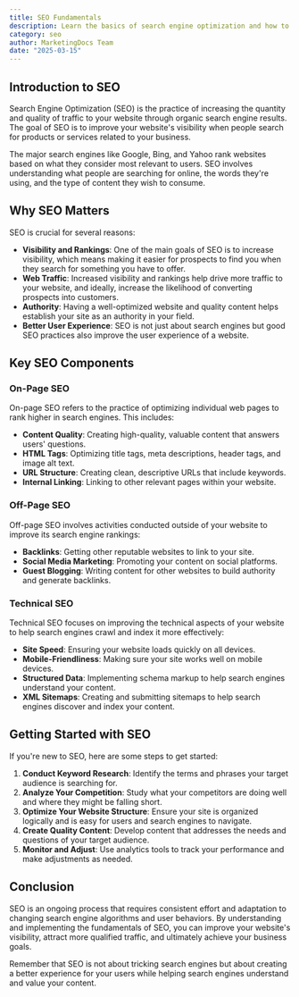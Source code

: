 ```yaml
---
title: SEO Fundamentals
description: Learn the basics of search engine optimization and how to improve your website's visibility.
category: seo
author: MarketingDocs Team
date: "2025-03-15"
---
```


## Introduction to SEO

Search Engine Optimization (SEO) is the practice of increasing the quantity and quality of traffic to your website through organic search engine results. The goal of SEO is to improve your website's visibility when people search for products or services related to your business.

The major search engines like Google, Bing, and Yahoo rank websites based on what they consider most relevant to users. SEO involves understanding what people are searching for online, the words they're using, and the type of content they wish to consume.

## Why SEO Matters

SEO is crucial for several reasons:

- **Visibility and Rankings**: One of the main goals of SEO is to increase visibility, which means making it easier for prospects to find you when they search for something you have to offer.
- **Web Traffic**: Increased visibility and rankings help drive more traffic to your website, and ideally, increase the likelihood of converting prospects into customers.
- **Authority**: Having a well-optimized website and quality content helps establish your site as an authority in your field.
- **Better User Experience**: SEO is not just about search engines but good SEO practices also improve the user experience of a website.

## Key SEO Components

### On-Page SEO

On-page SEO refers to the practice of optimizing individual web pages to rank higher in search engines. This includes:

- **Content Quality**: Creating high-quality, valuable content that answers users' questions.
- **HTML Tags**: Optimizing title tags, meta descriptions, header tags, and image alt text.
- **URL Structure**: Creating clean, descriptive URLs that include keywords.
- **Internal Linking**: Linking to other relevant pages within your website.

### Off-Page SEO

Off-page SEO involves activities conducted outside of your website to improve its search engine rankings:

- **Backlinks**: Getting other reputable websites to link to your site.
- **Social Media Marketing**: Promoting your content on social platforms.
- **Guest Blogging**: Writing content for other websites to build authority and generate backlinks.

### Technical SEO

Technical SEO focuses on improving the technical aspects of your website to help search engines crawl and index it more effectively:

- **Site Speed**: Ensuring your website loads quickly on all devices.
- **Mobile-Friendliness**: Making sure your site works well on mobile devices.
- **Structured Data**: Implementing schema markup to help search engines understand your content.
- **XML Sitemaps**: Creating and submitting sitemaps to help search engines discover and index your content.

## Getting Started with SEO

If you're new to SEO, here are some steps to get started:

1. **Conduct Keyword Research**: Identify the terms and phrases your target audience is searching for.
2. **Analyze Your Competition**: Study what your competitors are doing well and where they might be falling short.
3. **Optimize Your Website Structure**: Ensure your site is organized logically and is easy for users and search engines to navigate.
4. **Create Quality Content**: Develop content that addresses the needs and questions of your target audience.
5. **Monitor and Adjust**: Use analytics tools to track your performance and make adjustments as needed.

## Conclusion

SEO is an ongoing process that requires consistent effort and adaptation to changing search engine algorithms and user behaviors. By understanding and implementing the fundamentals of SEO, you can improve your website's visibility, attract more qualified traffic, and ultimately achieve your business goals.

Remember that SEO is not about tricking search engines but about creating a better experience for your users while helping search engines understand and value your content.


